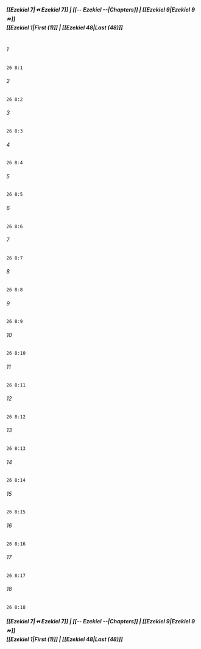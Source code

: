 
##### **[[Ezekiel 7|⏪ Ezekiel 7]] | [[-- Ezekiel --|Chapters]] | [[Ezekiel 9|Ezekiel 9 ⏩]]**<br>**[[Ezekiel 1|First (1)]] | [[Ezekiel 48|Last (48)]]**<br><br>

###### 1
``` verse
26 8:1
```
###### 2
``` verse
26 8:2
```
###### 3
``` verse
26 8:3
```
###### 4
``` verse
26 8:4
```
###### 5
``` verse
26 8:5
```
###### 6
``` verse
26 8:6
```
###### 7
``` verse
26 8:7
```
###### 8
``` verse
26 8:8
```
###### 9
``` verse
26 8:9
```
###### 10
``` verse
26 8:10
```
###### 11
``` verse
26 8:11
```
###### 12
``` verse
26 8:12
```
###### 13
``` verse
26 8:13
```
###### 14
``` verse
26 8:14
```
###### 15
``` verse
26 8:15
```
###### 16
``` verse
26 8:16
```
###### 17
``` verse
26 8:17
```
###### 18
``` verse
26 8:18
```

##### **[[Ezekiel 7|⏪ Ezekiel 7]] | [[-- Ezekiel --|Chapters]] | [[Ezekiel 9|Ezekiel 9 ⏩]]**<br>**[[Ezekiel 1|First (1)]] | [[Ezekiel 48|Last (48)]]**
